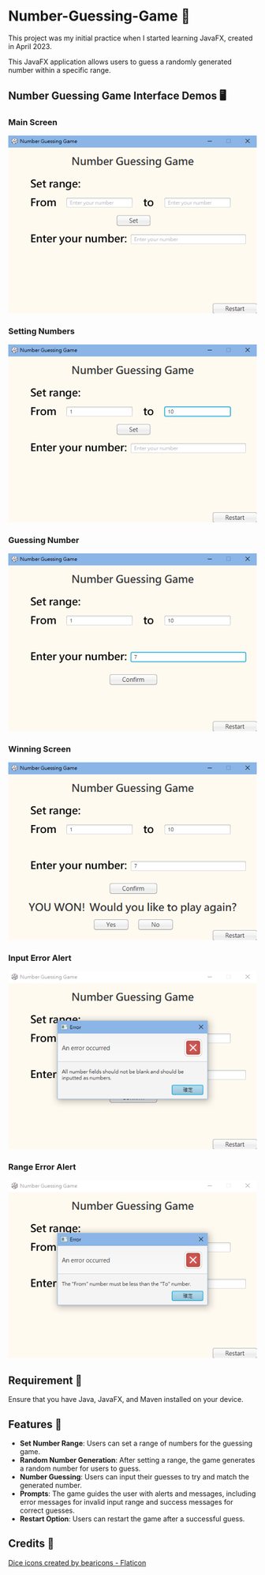 # Number-Guessing-Game 🎲

This project was my initial practice when I started learning JavaFX, created in April 2023.

This JavaFX application allows users to guess a randomly generated number within a specific range.

## Number Guessing Game Interface Demos 🖥

### Main Screen
![Main Screen](./src/main/resources/images/main_screen.png)

### Setting Numbers
![Setting Numbers](./src/main/resources/images/setting_numbers.png)

### Guessing Number
![Guessing Number](./src/main/resources/images/guessing_number.png)

### Winning Screen
![Winning Screen](./src/main/resources/images/winning_screen.png)

### Input Error Alert
![Input Error Alert](./src/main/resources/images/input_error_alert.png)

### Range Error Alert
![Range Error Alert](./src/main/resources/images/range_error_alert.png)

## Requirement 🔧

Ensure that you have Java, JavaFX, and Maven installed on your device.

## Features 🚀

- **Set Number Range**: Users can set a range of numbers for the guessing game.
- **Random Number Generation**: After setting a range, the game generates a random number for users to guess.
- **Number Guessing**: Users can input their guesses to try and match the generated number.
- **Prompts**: The game guides the user with alerts and messages, including error messages for invalid input range and success messages for correct guesses.
- **Restart Option**: Users can restart the game after a successful guess.

## Credits 🌟

[Dice icons created by bearicons - Flaticon](https://www.flaticon.com/free-icons/dice)